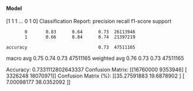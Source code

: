 #### Model
[1 1 1 ... 0 1 0]
Classification Report:
              precision    recall  f1-score   support

           0       0.83      0.64      0.73  26113946
           1       0.66      0.84      0.74  21397219

    accuracy                           0.73  47511165
   macro avg       0.75      0.74      0.73  47511165
weighted avg       0.76      0.73      0.73  47511165

Accuracy: 0.7331112802643337
Confusion Matrix:
[[16760000  9353946]
 [ 3326248 18070971]]
Confusion Matrix (%):
[[35.27591883 19.6878902 ]
 [ 7.00098177 38.0352092 ]]
